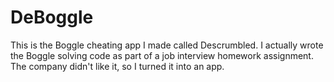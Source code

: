 DeBoggle
========

This is the Boggle cheating app I made called Descrumbled.
I actually wrote the Boggle solving code as part of a job interview homework assignment.
The company didn't like it, so I turned it into an app.
